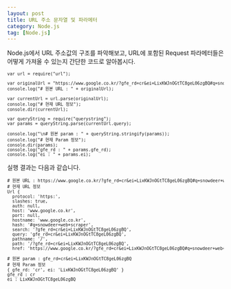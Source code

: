 ```yaml
---
layout: post
title: URL 주소 문자열 및 파라메터
category: Node.js
tag: [Node.js]
---
```


Node.js에서 URL 주소값의 구조를 파악해보고, URL에 포함된
Request 파라메터들은 어떻게 가져올 수 있는지 간단한 코드로 알아봅시다.

<pre class="prettyprint" style="font-size:0.7em;">
var url = require("url");

var originalUrl = "https://www.google.co.kr/?gfe_rd=cr&ei=LixKWJnOGtTC8geL06zgBQ#q=snowdeer+web+scraper";
console.log("# 원본 URL : " + originalUrl);

var currentUrl = url.parse(originalUrl);
console.log("# 현재 URL 정보");
console.dir(currentUrl);

var queryString = require("querystring");
var params = queryString.parse(currentUrl.query);

console.log("\n# 원본 param : " + queryString.stringify(params));
console.log("# 현재 Param 정보");
console.dir(params);
console.log("gfe_rd : " + params.gfe_rd);
console.log("ei : " + params.ei);
</pre>

실행 결과는 다음과 같습니다.


<pre class="prettyprint" style="font-size:0.7em;">
# 원본 URL : https://www.google.co.kr/?gfe_rd=cr&ei=LixKWJnOGtTC8geL06zgBQ#q=snowdeer+web+scraper
# 현재 URL 정보
Url {
  protocol: 'https:',
  slashes: true,
  auth: null,
  host: 'www.google.co.kr',
  port: null,
  hostname: 'www.google.co.kr',
  hash: '#q=snowdeer+web+scraper',
  search: '?gfe_rd=cr&ei=LixKWJnOGtTC8geL06zgBQ',
  query: 'gfe_rd=cr&ei=LixKWJnOGtTC8geL06zgBQ',
  pathname: '/',
  path: '/?gfe_rd=cr&ei=LixKWJnOGtTC8geL06zgBQ',
  href: 'https://www.google.co.kr/?gfe_rd=cr&ei=LixKWJnOGtTC8geL06zgBQ#q=snowdeer+web+scraper' }

# 원본 param : gfe_rd=cr&ei=LixKWJnOGtTC8geL06zgBQ
# 현재 Param 정보
{ gfe_rd: 'cr', ei: 'LixKWJnOGtTC8geL06zgBQ' }
gfe_rd : cr
ei : LixKWJnOGtTC8geL06zgBQ
</pre>

